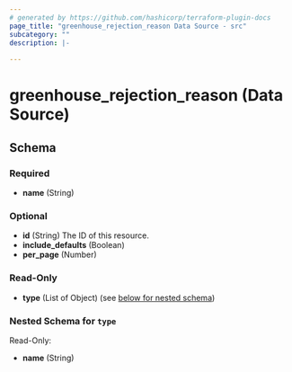 ```yaml
---
# generated by https://github.com/hashicorp/terraform-plugin-docs
page_title: "greenhouse_rejection_reason Data Source - src"
subcategory: ""
description: |-
  
---
```


# greenhouse_rejection_reason (Data Source)





<!-- schema generated by tfplugindocs -->
## Schema

### Required

- **name** (String)

### Optional

- **id** (String) The ID of this resource.
- **include_defaults** (Boolean)
- **per_page** (Number)

### Read-Only

- **type** (List of Object) (see [below for nested schema](#nestedatt--type))

<a id="nestedatt--type"></a>
### Nested Schema for `type`

Read-Only:

- **name** (String)


